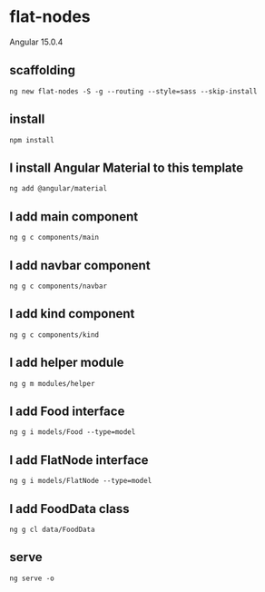 # flat-nodes

Angular 15.0.4

## scaffolding

```shell
ng new flat-nodes -S -g --routing --style=sass --skip-install
```

## install

```shell
npm install
```

## I install Angular Material to this template

```shell
ng add @angular/material
```

## I add main component

```shell
ng g c components/main
```

## I add navbar component

```shell
ng g c components/navbar
```

## I add kind component

```shell
ng g c components/kind
```

## I add helper module

```shell
ng g m modules/helper
```

## I add Food interface

```shell
ng g i models/Food --type=model
```

## I add FlatNode interface

```shell
ng g i models/FlatNode --type=model
```

## I add FoodData class

```shell
ng g cl data/FoodData
```

## serve

```shell
ng serve -o
```
